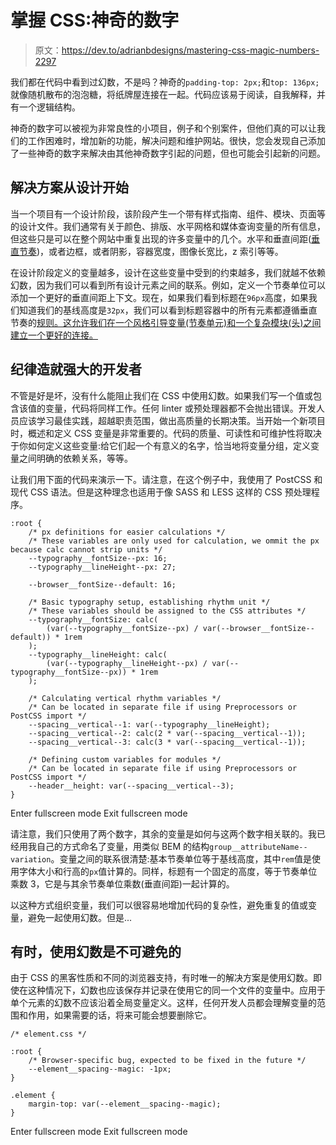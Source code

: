 # 掌握 CSS:神奇的数字

> 原文：<https://dev.to/adrianbdesigns/mastering-css-magic-numbers-2297>

我们都在代码中看到过幻数，不是吗？神奇的`padding-top: 2px;`和`top: 136px;`就像随机散布的泡泡糖，将纸牌屋连接在一起。代码应该易于阅读，自我解释，并有一个逻辑结构。

神奇的数字可以被视为非常良性的小项目，例子和个别案件，但他们真的可以让我们的工作困难时，增加新的功能，解决问题和维护网站。很快，您会发现自己添加了一些神奇的数字来解决由其他神奇数字引起的问题，但也可能会引起新的问题。

## 解决方案从设计开始

当一个项目有一个设计阶段，该阶段产生一个带有样式指南、组件、模块、页面等的设计文件。我们通常有关于颜色、排版、水平网格和媒体查询变量的所有信息，但这些只是可以在整个网站中重复出现的许多变量中的几个。水平和垂直间距([垂直节奏](/adrianbdesigns/mastering-css-vertical-rhythm-om9))，或者边框，或者阴影，容器宽度，图像长宽比，z 索引等等。

在设计阶段定义的变量越多，设计在这些变量中受到的约束越多，我们就越不依赖幻数，因为我们可以看到所有设计元素之间的联系。例如，定义一个节奏单位可以添加一个更好的垂直间距上下文。现在，如果我们看到标题在`96px`高度，如果我们知道我们的基线高度是`32px`，我们可以看到标题容器中的所有元素都遵循垂直节奏的[规则。这允许我们在一个风格引导变量(节奏单元)和一个复杂模块(头)之间建立一个更好的连接。](/adrianbdesigns/mastering-css-vertical-rhythm-om9)

## 纪律造就强大的开发者

不管是好是坏，没有什么能阻止我们在 CSS 中使用幻数。如果我们写一个值或包含该值的变量，代码将同样工作。任何 linter 或预处理器都不会抛出错误。开发人员应该学习最佳实践，超越职责范围，做出高质量的长期决策。当开始一个新项目时，概述和定义 CSS 变量是非常重要的。代码的质量、可读性和可维护性将取决于你如何定义这些变量:给它们起一个有意义的名字，恰当地将变量分组，定义变量之间明确的依赖关系，等等。

让我们用下面的代码来演示一下。请注意，在这个例子中，我使用了 PostCSS 和现代 CSS 语法。但是这种理念也适用于像 SASS 和 LESS 这样的 CSS 预处理程序。

```
:root {
    /* px definitions for easier calculations */
    /* These variables are only used for calculation, we ommit the px because calc cannot strip units */
    --typography__fontSize--px: 16;
    --typography__lineHeight--px: 27;

    --browser__fontSize--default: 16;

    /* Basic typography setup, establishing rhythm unit */
    /* These variables should be assigned to the CSS attributes */
    --typography__fontSize: calc(
        (var(--typography__fontSize--px) / var(--browser__fontSize--default)) * 1rem
    );
    --typography__lineHeight: calc(
        (var(--typography__lineHeight--px) / var(--typography__fontSize--px)) * 1rem
    );

    /* Calculating vertical rhythm variables */
    /* Can be located in separate file if using Preprocessors or PostCSS import */
    --spacing__vertical--1: var(--typography__lineHeight);
    --spacing__vertical--2: calc(2 * var(--spacing__vertical--1));
    --spacing__vertical--3: calc(3 * var(--spacing__vertical--1));

    /* Defining custom variables for modules */
    /* Can be located in separate file if using Preprocessors or PostCSS import */
    --header__height: var(--spacing__vertical--3);
} 
```

Enter fullscreen mode Exit fullscreen mode

请注意，我们只使用了两个数字，其余的变量是如何与这两个数字相关联的。我已经用我自己的方式命名了变量，用类似 BEM 的结构`group__attributeName--variation`。变量之间的联系很清楚:基本节奏单位等于基线高度，其中`rem`值是使用字体大小和行高的`px`值计算的。同样，标题有一个固定的高度，等于节奏单位乘数 3，它是与其余节奏单位乘数(垂直间距)一起计算的。

以这种方式组织变量，我们可以很容易地增加代码的复杂性，避免重复的值或变量，避免一起使用幻数。但是...

## 有时，使用幻数是不可避免的

由于 CSS 的黑客性质和不同的浏览器支持，有时唯一的解决方案是使用幻数。即使在这种情况下，幻数也应该保存并记录在使用它的同一个文件的变量中。应用于单个元素的幻数不应该沿着全局变量定义。这样，任何开发人员都会理解变量的范围和作用，如果需要的话，将来可能会想要删除它。

```
/* element.css */

:root {
    /* Browser-specific bug, expected to be fixed in the future */
    --element__spacing--magic: -1px;
}

.element {
    margin-top: var(--element__spacing--magic);
} 
```

Enter fullscreen mode Exit fullscreen mode